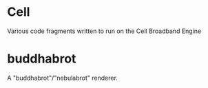 # Cell
Various code fragments written to run on the Cell Broadband Engine

# buddhabrot
A "buddhabrot"/"nebulabrot" renderer.

